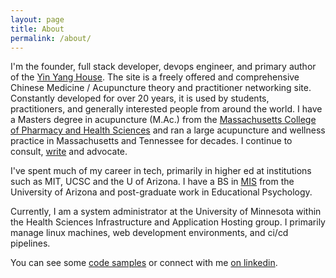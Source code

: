 ```yaml
---
layout: page
title: About
permalink: /about/
---
```


I'm the founder, full stack developer, devops engineer, and primary author of the [Yin Yang House](https://yinyanghouse.com/).  The site is a freely offered and comprehensive Chinese Medicine / Acupuncture theory and practitioner networking site.  Constantly developed for over 20 years, it is used by students, practitioners, and generally interested people from around the world.  I have a Masters degree in acupuncture (M.Ac.) from the [Massachusetts College of Pharmacy and Health Sciences](https://www.mcphs.edu/academics/school-of-acupuncture) and ran a large acupuncture and wellness practice in Massachusetts and Tennessee for decades.  I continue to consult, [write](https://yinyanghouse.com/members/profile/2/#blog-posts-activity) and advocate.

I've spent much of my career in tech, primarily in higher ed at institutions such as MIT, UCSC and the U of Arizona.  I have a BS in [MIS](https://eller.arizona.edu/departments-research/schools-departments/mis) from the University of Arizona and post-graduate work in Educational Psychology.  

Currently, I am a system administrator at the University of Minnesota within the Health Sciences Infrastructure and Application Hosting group.  I primarily manage linux machines, web development environments, and ci/cd pipelines. 

You can see some [code samples](https://gists.github.com/chaddupuis) or connect with me [on linkedin](https://www.linkedin.com/in/chadjdupuis/).


